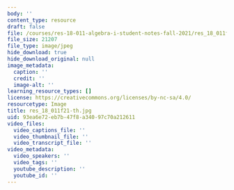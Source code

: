 ```yaml
---
body: ''
content_type: resource
draft: false
file: /courses/res-18-011-algebra-i-student-notes-fall-2021/res_18_011f21-th.jpg
file_size: 21207
file_type: image/jpeg
hide_download: true
hide_download_original: null
image_metadata:
  caption: ''
  credit: ''
  image-alt: ''
learning_resource_types: []
license: https://creativecommons.org/licenses/by-nc-sa/4.0/
resourcetype: Image
title: res_18_011f21-th.jpg
uid: 93ea6e72-eb7b-47f8-a340-97c70a212611
video_files:
  video_captions_file: ''
  video_thumbnail_file: ''
  video_transcript_file: ''
video_metadata:
  video_speakers: ''
  video_tags: ''
  youtube_description: ''
  youtube_id: ''
---
```

